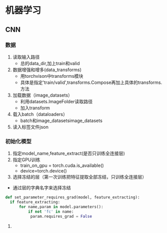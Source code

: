 # 机器学习


## CNN

### 数据
1. 读取输入路径
   - 总的data_dir,加上train和valid
2. 数据增强和增多(data_transforms)
   - 用torchvison中transforms模块
   - 具体是指定'train/valid',transforms.Compose再加上具体的transforms.方法
3. 加载数据（image_datasets）
   - 利用datasets.ImageFolder读取路径
   - 加入transform
4. 载入batch（dataloaders）
   - batch和image_datasetsimage_datasets
5. 读入标签文件json

### 初始化模型
1. 指定model_name,feature_extract(是否只训练全连接层)
2. 指定GPU训练
   - train_on_gpu = torch.cuda.is_available()
   - device=torch.device()
3. 选择冻结的层（第一次训练把特征提取全部冻结，只训练全连接层）
  - 通过层的字典名字来选择冻结 
  ``` python 
  def set_parameter_requires_grad(model, feature_extracting):
    if feature_extracting:
        for name,param in model.parameters():
            if not 'fc' in name:
             param.requires_grad = False
  ```
1. 
